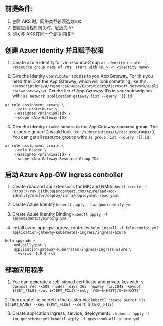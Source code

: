 ## 前提条件:
1. 创建 AKS 时，网络类型必须选为`高级`
2. 创建应用程序网关时，层选为 `V2`
3. 网关与 AKS 在同一个虚拟网络下

## 创建 Azuer Identity 并且赋予权限
1. Create azure identity for vm resourceGroup
`az identity create -g <resource group name of VMs, start with MC_> -n <identity name>`

2. Give the identity `Contributor` access to you App Gateway. For this you need the ID of the App Gateway, which will look something like this: 
`/subscriptions/A/resourceGroups/B/providers/Microsoft.Network/applicationGateways/C`
Get the list of App Gateway IDs in your subscription with: `az network application-gateway list --query '[].id'`
```
az role assignment create \
    --role Contributor \
    --assignee <principalId> \
    --scope <App-Gateway-ID>
```

3. Give the identity `Reader` access to the App Gateway resource group. The resource group ID would look like: `/subscriptions/A/resourceGroups/B`.
You can get all resource groups with: `az group list --query '[].id'`
```
az role assignment create \
    --role Reader \
    --assignee <principalId> \
    --scope <App-Gateway-Resource-Group-ID>
```

## 启动 Azure App-GW ingress controller
1. Create rbac and api extensions for MIC and NMI
`kubectl create -f https://raw.githubusercontent.com/Azure/aad-pod-identity/master/deploy/infra/deployment-rbac.yaml`

2. Create Azure Identity
`kubectl apply -f aadpodidentity.yml`

3. Create Azure Identity Binding
`kubectl apply -f aadpodidentitybinding.yml`

4. Install azure app-gw ingress controller
`helm install -f helm-config.yml application-gateway-kubernetes-ingress/ingress-azure`
```
helm upgrade \
    odd-billygoat \
    application-gateway-kubernetes-ingress/ingress-azure \
    --version 0.9.0-rc2
```

## 部署应用程序
1. You can generate a self-signed certificate and private key with:
`$ openssl req -x509 -nodes -days 365 -newkey rsa:2048 -keyout ${KEY_FILE} -out ${CERT_FILE} -subj "/CN=${HOST}/O=${HOST}"`

2.Then create the secret in the cluster via:
`kubectl create secret tls ${CERT_NAME} --key ${KEY_FILE} --cert ${CERT_FILE}`

3. Create application ingress, service, deployments...
`kubectl apply -f ing-guestbook.yml`
`kubectl apply -f guestbook-all-in-one.yml`